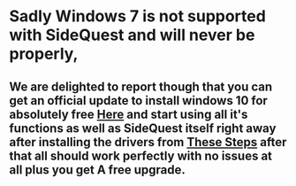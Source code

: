 # Sadly Windows 7 is not supported with SideQuest and will never be properly,

## We are delighted to report though that you can get an official update to install windows 10 for absolutely free [Here](https://www.zdnet.com/article/heres-how-you-can-still-get-a-free-windows-10-upgrade/) and start using all it's functions as well as SideQuest itself right away after installing the drivers from [These Steps](https://sidequestvr.com/#/setup-howto) after that all should work perfectly with no issues at all plus you get A free upgrade.